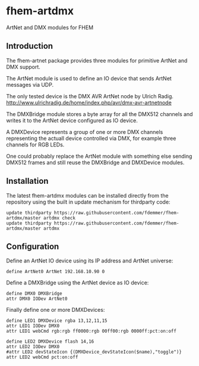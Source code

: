 fhem-artdmx
===========

ArtNet and DMX modules for FHEM


Introduction
------------

The fhem-artnet package provides three modules for primitive ArtNet and 
DMX support.


The ArtNet module is used to define an IO device that sends ArtNet messages 
via UDP. 

The only tested device is the DMX AVR ArtNet node by Ulrich Radig. 
http://www.ulrichradig.de/home/index.php/avr/dmx-avr-artnetnode


The DMXBridge module stores a byte array for all the DMX512 channels and 
writes it to the ArtNet device configured as IO device.


A DMXDevice represents a group of one or more DMX channels representing the 
actuall device controlled via DMX, for example three channels for RGB LEDs.


One could probably replace the ArtNet module with something else sending 
DMX512 frames and still reuse the DMXBridge and DMXDevice modules.


Installation
------------

The latest fhem-artdmx modules can be installed directly from the repository 
using the built in update mechanism for thirdparty code:

    update thirdparty https://raw.githubusercontent.com/fdemmer/fhem-artdmx/master artdmx check
    update thirdparty https://raw.githubusercontent.com/fdemmer/fhem-artdmx/master artdmx


Configuration
-------------

Define an ArtNet IO device using its IP address and ArtNet universe:

    define ArtNet0 ArtNet 192.168.10.90 0

Define a DMXBridge using the ArtNet device as IO device:

    define DMX0 DMXBridge
    attr DMX0 IODev ArtNet0

Finally define one or more DMXDevices:

    define LED1 DMXDevice rgba 13,12,11,15
    attr LED1 IODev DMX0
    attr LED1 webCmd rgb:rgb ff0000:rgb 00ff00:rgb 0000ff:pct:on:off

    define LED2 DMXDevice flash 14,16
    attr LED2 IODev DMX0
    #attr LED2 devStateIcon {(DMXDevice_devStateIcon($name),"toggle")}
    attr LED2 webCmd pct:on:off

